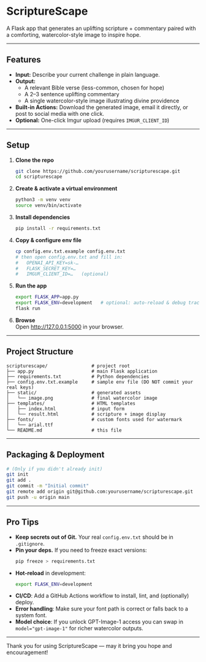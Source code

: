 # ScriptureScape

A Flask app that generates an uplifting scripture + commentary paired with a comforting, watercolor-style image to inspire hope.

---

## Features

- **Input:** Describe your current challenge in plain language.  
- **Output:**  
  - A relevant Bible verse (less-common, chosen for hope)  
  - A 2–3 sentence uplifting commentary  
  - A single watercolor-style image illustrating divine providence  
- **Built‑in Actions:** Download the generated image, email it directly, or post to social media with one click.  
- **Optional:** One-click Imgur upload (requires `IMGUR_CLIENT_ID`)

---

## Setup

1. **Clone the repo**  
   ```bash
   git clone https://github.com/yourusername/scripturescape.git
   cd scripturescape
   ```

2. **Create & activate a virtual environment**  
   ```bash
   python3 -m venv venv
   source venv/bin/activate
   ```

3. **Install dependencies**  
   ```bash
   pip install -r requirements.txt
   ```

4. **Copy & configure env file**  
   ```bash
   cp config.env.txt.example config.env.txt
   # then open config.env.txt and fill in:
   #   OPENAI_API_KEY=sk-…
   #   FLASK_SECRET_KEY=…
   #   IMGUR_CLIENT_ID=…   (optional)
   ```

5. **Run the app**  
   ```bash
   export FLASK_APP=app.py
   export FLASK_ENV=development   # optional: auto-reload & debug traces
   flask run
   ```

6. **Browse**  
   Open <http://127.0.0.1:5000> in your browser.

---

## Project Structure

```
scripturescape/                # project root
├── app.py                     # main Flask application
├── requirements.txt           # Python dependencies
├── config.env.txt.example     # sample env file (DO NOT commit your real keys)
├── static/                    # generated assets
│   └── image.png              # final watercolor image
├── templates/                 # HTML templates
│   ├── index.html             # input form
│   └── result.html            # scripture + image display
├── fonts/                     # custom fonts used for watermark
│   └── arial.ttf
└── README.md                  # this file
```

---

## Packaging & Deployment

```bash
# (Only if you didn't already init)
git init
git add .
git commit -m "Initial commit"
git remote add origin git@github.com:yourusername/scripturescape.git
git push -u origin main
```

---

## Pro Tips

- **Keep secrets out of Git.**  Your real `config.env.txt` should be in `.gitignore`.  
- **Pin your deps.**  If you need to freeze exact versions:  
  ```bash
  pip freeze > requirements.txt
  ```
- **Hot-reload** in development:  
  ```bash
  export FLASK_ENV=development
  ```
- **CI/CD**: Add a GitHub Actions workflow to install, lint, and (optionally) deploy.  
- **Error handling**: Make sure your font path is correct or falls back to a system font.  
- **Model choice**: If you unlock GPT-Image-1 access you can swap in `model="gpt-image-1"` for richer watercolor outputs.

---

Thank you for using ScriptureScape — may it bring you hope and encouragement!  

